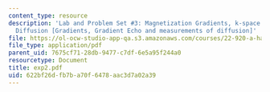 ```yaml
---
content_type: resource
description: 'Lab and Problem Set #3: Magnetization Gradients, k-space and Molecular
  Diffusion [Gradients, Gradient Echo and measurements of diffusion]'
file: https://ol-ocw-studio-app-qa.s3.amazonaws.com/courses/22-920-a-hands-on-introduction-to-nuclear-magnetic-resonance-january-iap-1997/622bf26dfb7ba70f6478aac3d7a02a39_exp2.pdf
file_type: application/pdf
parent_uid: 7675cf71-28db-9477-c7df-6e5a95f244a0
resourcetype: Document
title: exp2.pdf
uid: 622bf26d-fb7b-a70f-6478-aac3d7a02a39
---
```

